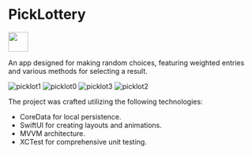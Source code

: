 # PickLottery
<a href="https://apps.apple.com/us/app/picklottery/id6457203925" rel="Link to app store">
  <img src="https://github.com/user-attachments/assets/8bda0eac-056c-4113-ba17-e79d1ec87b59" height="40px"/>
</a>

An app designed for making random choices, featuring weighted entries and various methods for selecting a result.

![picklot1](https://github.com/user-attachments/assets/84320beb-9e66-4602-94b2-cd236b784603)
![picklot0](https://github.com/user-attachments/assets/2845a8bd-abbf-4e69-9d8f-2e3b9a88e2f7)
![picklot3](https://github.com/user-attachments/assets/3c0d7b8a-72a4-4358-aadd-a01cba1bbada)
![picklot2](https://github.com/user-attachments/assets/ee6ead5c-cd54-44fb-8eac-f789886a0c4a)


The project was crafted utilizing the following technologies:

* CoreData for local persistence.
* SwiftUI for creating layouts and animations.
* MVVM architecture.
* XCTest for comprehensive unit testing.
